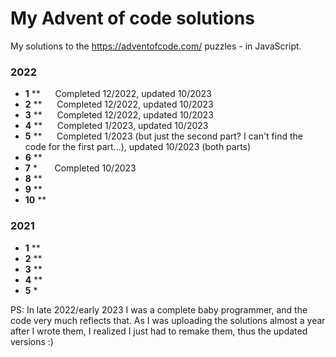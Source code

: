 # My Advent of code solutions

My solutions to the https://adventofcode.com/ puzzles - in JavaScript. 


### 2022
- **1** ** &nbsp;&nbsp;&nbsp;&nbsp; Completed 12/2022, updated 10/2023
- **2** ** &nbsp;&nbsp;&nbsp;&nbsp; Completed 12/2022, updated 10/2023
- **3** ** &nbsp;&nbsp;&nbsp;&nbsp; Completed 12/2022, updated 10/2023
- **4** ** &nbsp;&nbsp;&nbsp;&nbsp; Completed 1/2023, updated 10/2023
- **5** ** &nbsp;&nbsp;&nbsp;&nbsp; Completed 1/2023 (but just the second part? I can't find the code for the first part...), updated 10/2023 (both parts)
- **6** **
- **7** * &nbsp;&nbsp;&nbsp;&nbsp;&nbsp; Completed 10/2023
- **8** **
- **9** **
- **10** **

### 2021

- **1** **
- **2** **
- **3** **
- **4** **
- **5** *



PS: In late 2022/early 2023 I was a complete baby programmer, and the code very much reflects that. As I was uploading the solutions almost a year after I wrote them, I realized I just had to remake them, thus the updated versions :) 
